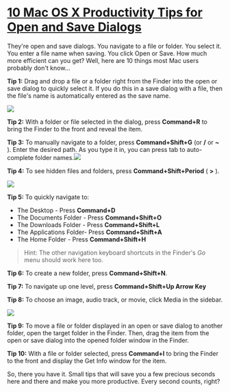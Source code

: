 # [10 Mac OS X Productivity Tips for Open and Save Dialogs](http://www.automatedworkflows.com/2012/02/13/10-mac-os-x-productivity-tips-for-open-and-save-dialogs/)

They're open and save dialogs. You navigate to a file or folder. You select it. You enter a file name when saving. You click Open or Save. How much more efficient can you get? Well, here are 10 things most Mac users probably don't know...

 **Tip 1:** Drag and drop a file or a folder right from the Finder into the open or save dialog to quickly select it. If you do this in a save dialog with a file, then the file's name is automatically entered as the save name.

[![](http://www.automatedworkflows.com/wp-content/uploads/open_dialog_nav-300x209.png)](http://www.automatedworkflows.com/wp-content/uploads/open_dialog_nav.png)

 **Tip 2:** With a folder or file selected in the dialog, press **Command+R** to bring the Finder to the front and reveal the item.

 **Tip 3:** To manually navigate to a folder, press **Command+Shift+G** (or **/** or **~** ). Enter the desired path. As you type it in, you can press tab to auto-complete folder names.[![](http://www.automatedworkflows.com/wp-content/uploads/open_dialog_nav2-300x212.png)](http://www.automatedworkflows.com/wp-content/uploads/open_dialog_nav2.png)

 **Tip 4:** To see hidden files and folders, press **Command+Shift+Period** ( **>** ).

[![](http://www.automatedworkflows.com/wp-content/uploads/open_dialog_nav3-300x220.png)](http://www.automatedworkflows.com/wp-content/uploads/open_dialog_nav3.png)

 **Tip 5:** To quickly navigate to:

  * The Desktop - Press **Command+D**
  * The Documents Folder - Press **Command+Shift+O**
  * The Downloads Folder - Press **Command+Shift+L**
  * The Applications Folder- Press **Command+Shift+A**
  * The Home Folder - Press **Command+Shift+H**



> Hint: The other navigation keyboard shortcuts in the Finder's _Go_ menu should work here too.

 **Tip 6:** To create a new folder, press **Command+Shift+N**.

 **Tip 7:** To navigate up one level, press **Command+Shift+Up Arrow Key**

 **Tip 8:** To choose an image, audio track, or movie, click Media in the sidebar.

[![](http://www.automatedworkflows.com/wp-content/uploads/open_dialog_media-300x230.png)](http://www.automatedworkflows.com/wp-content/uploads/open_dialog_media.png)

 **Tip 9:** To move a file or folder displayed in an open or save dialog to another folder, open the target folder in the Finder. Then, drag the item from the open or save dialog into the opened folder window in the Finder.

 **Tip 10:** With a file or folder selected, press **Command+I** to bring the Finder to the front and display the Get Info window for the item.

So, there you have it. Small tips that will save you a few precious seconds here and there and make you more productive. Every second counts, right?
